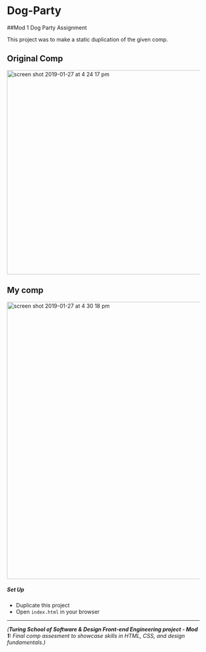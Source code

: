 # Dog-Party

##Mod 1 Dog Party Assignment

This project was to make a static duplication of the given comp. 

## Original Comp

<img width="534" alt="screen shot 2019-01-27 at 4 24 17 pm" src="https://user-images.githubusercontent.com/36940278/51808388-70666e80-2250-11e9-8b60-8aba12ad6ad5.png">


## My comp
<img width="725" alt="screen shot 2019-01-27 at 4 30 18 pm" src="https://user-images.githubusercontent.com/36940278/51808439-f2569780-2250-11e9-9fb0-27f347eb0a01.png">


##### Set Up

* Duplicate this project
* Open `index.html` in your browser
---

_(**Turing School of Software & Design Front-end Engineering project - Mod 1:** Final comp assesment to showcase skills in HTML, CSS, and design fundamentals.)_
